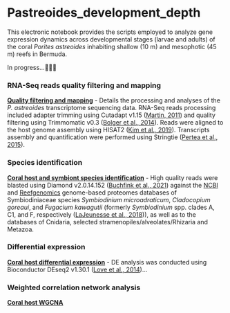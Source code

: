 # Pastreoides_development_depth

This electronic notebook provides the scripts employed to analyze gene expression dynamics across developmental stages (larvae and adults) of the coral _Porites astreoides_ inhabiting shallow (10 m) and mesophotic (45 m) reefs in Bermuda.

In progress...👩🏻‍💻


### RNA-Seq reads quality filtering and mapping

**[Quality filtering and mapping](https://github.com/fscucchia/Pastreoides_development_depth/tree/main/Filtering_and_Mapping)** - Details the processing and analyses of the _P. astreoides_ transcriptome sequencing data. RNA-Seq reads processing included adapter trimming using Cutadapt v1.15 ([Martin, 2011](https://doi.org/10.14806/ej.17.1.200)) and quality filtering using Trimmomatic v0.3 ([Bolger et al., 2014](https://doi.org/10.1093/bioinformatics/btu170)). Reads were aligned to the host genome assembly using HISAT2 ([Kim et al., 2019](https://www.nature.com/articles/s41587-019-0201-4)). Transcripts assembly and quantification were performed using Stringtie ([Pertea et al., 2015](https://www.nature.com/articles/nbt.3122)).

### Species identification

**[Coral host and symbiont species identification](https://github.com/fscucchia/Pastreoides_development_depth/tree/main/Species_Identification)** - High quality reads were blasted using Diamond v2.0.14.152 ([Buchfink et al., 2021](https://www.nature.com/articles/s41592-021-01101-x)) against the [NCBI](https://www.ncbi.nlm.nih.gov/) and [Reefgenomics](http://reefgenomics.org/) genome-based proteomes databases of Symbiodiniaceae species _Symbiodinium microadraticum_, _Cladocopium goreaui_, and _Fugacium kawagutii_ (formerly _Symbiodinium_ spp. clades A, C1, and F, respectively ([LaJeunesse et al., 2018](https://doi.org/10.1016/j.cub.2018.07.008))), as well as to the databases of Cnidaria, selected stramenopiles/alveolates/Rhizaria and Metazoa.

### Differential expression

**[Coral host differential expression](https://github.com/fscucchia/Pastreoides_development_depth/tree/main/DE)** - DE analysis was conducted using Bioconductor DEseq2 v1.30.1 ([Love et al., 2014](https://doi.org/10.1186/s13059-014-0550-8))...

### Weighted correlation network analysis
**[Coral host WGCNA](https://github.com/fscucchia/Pastreoides_development_depth/tree/main/WGCNA)**
